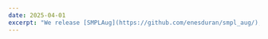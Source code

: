 ```yaml
---
date: 2025-04-01
excerpt: "We release [SMPLAug](https://github.com/enesduran/smpl_aug/), a data augmentation library for robust human registration from 3D point clouds."
---
```

